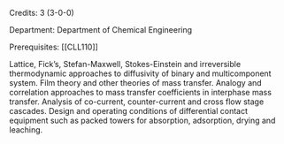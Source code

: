 Credits: 3 (3-0-0)

Department: Department of Chemical Engineering

Prerequisites: [[CLL110]]

Lattice, Fick’s, Stefan-Maxwell, Stokes-Einstein and irreversible thermodynamic approaches to diffusivity of binary and multicomponent system. Film theory and other theories of mass transfer. Analogy and correlation approaches to mass transfer coefficients in interphase mass transfer. Analysis of co-current, counter-current and cross flow stage cascades. Design and operating conditions of differential contact equipment such as packed towers for absorption, adsorption, drying and leaching.